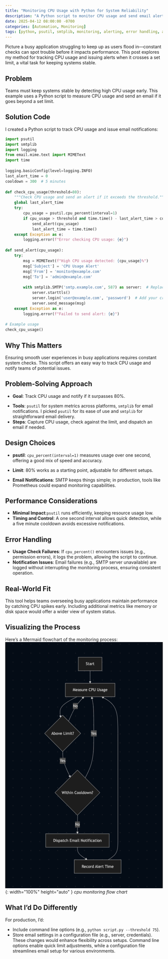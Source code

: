 ```yaml
---
title: "Monitoring CPU Usage with Python for System Reliability"
description: "A Python script to monitor CPU usage and send email alerts when it exceeds a threshold, ensuring system health."
date: 2025-04-12 08:00:00 -0700
categories: [Automation, Monitoring]
tags: [python, psutil, smtplib, monitoring, alerting, error handling, automation, devops, sre]
---
```


Picture a busy application struggling to keep up as users flood in—constant checks can spot trouble before it impacts performance. This post explores my method for tracking CPU usage and issuing alerts when it crosses a set limit, a vital task for keeping systems stable.

## Problem
Teams must keep systems stable by detecting high CPU usage early. This example uses a Python script to measure CPU usage and send an email if it goes beyond a set limit.

## Solution Code
I created a Python script to track CPU usage and issue email notifications:

```python
import psutil
import smtplib
import logging
from email.mime.text import MIMEText
import time

logging.basicConfig(level=logging.INFO)
last_alert_time = 0
cooldown = 300  # 5 minutes

def check_cpu_usage(threshold=80):
    """Check CPU usage and send an alert if it exceeds the threshold."""
    global last_alert_time
    try:
        cpu_usage = psutil.cpu_percent(interval=1)
        if cpu_usage > threshold and time.time() - last_alert_time > cooldown:
            send_alert(cpu_usage)
            last_alert_time = time.time()
    except Exception as e:
        logging.error(f"Error checking CPU usage: {e}")

def send_alert(cpu_usage):
    try:
        msg = MIMEText(f"High CPU usage detected: {cpu_usage}%")
        msg['Subject'] = 'CPU Usage Alert'
        msg['From'] = 'monitor@example.com'
        msg['To'] = 'admin@example.com'
        
        with smtplib.SMTP('smtp.example.com', 587) as server:  # Replace with your SMTP server
            server.starttls()
            server.login('user@example.com', 'password')  # Add your credentials
            server.send_message(msg)
    except Exception as e:
        logging.error(f"Failed to send alert: {e}")

# Example usage
check_cpu_usage()
```

## Why This Matters
Ensuring smooth user experiences in busy applications requires constant system checks. This script offers an easy way to track CPU usage and notify teams of potential issues.

## Problem-Solving Approach
- **Goal**: Track CPU usage and notify if it surpasses 80%.
* **Tools**: `psutil` for system metrics across platforms, `smtplib` for email notifications. I picked `psutil` for its ease of use and `smtplib` for straightforward email delivery.
* **Steps**: Capture CPU usage, check against the limit, and dispatch an email if needed.

## Design Choices
* **psutil**: `cpu_percent(interval=1)` measures usage over one second, offering a good mix of speed and accuracy.
- **Limit**: 80% works as a starting point, adjustable for different setups.
* **Email Notifications**: SMTP keeps things simple; in production, tools like Prometheus could expand monitoring capabilities.

## Performance Considerations
* **Minimal Impact**:`psutil` runs efficiently, keeping resource usage low.
* **Timing and Control**: A one second interval allows quick detection, while a five minute cooldown avoids excessive notifications.

## Error Handling
* **Usage Check Failures**: If `cpu_percent()` encounters issues (e.g., permission errors), it logs the problem, allowing the script to continue.
* **Notification Issues**: Email failures (e.g., SMTP server unavailable) are logged without interrupting the monitoring process, ensuring consistent operation.

## Real-World Fit
This tool helps teams overseeing busy applications maintain performance by catching CPU spikes early. Including additional metrics like memory or disk space would offer a wider view of system status.

## Visualizing the Process
Here’s a Mermaid flowchart of the monitoring process:
![Desktop View](/assets/img/posts/202504012/cpu-script.png){: width="100%" height="auto" }
_cpu monitoring flow chart_

## What I’d Do Differently
For production, I’d:

* Include command line options (e.g., `python script.py --threshold 75`).
* Store email settings in a configuration file (e.g., server, credentials).
These changes would enhance flexibility across setups. Command line options enable quick limit adjustments, while a configuration file streamlines email setup for various environments.